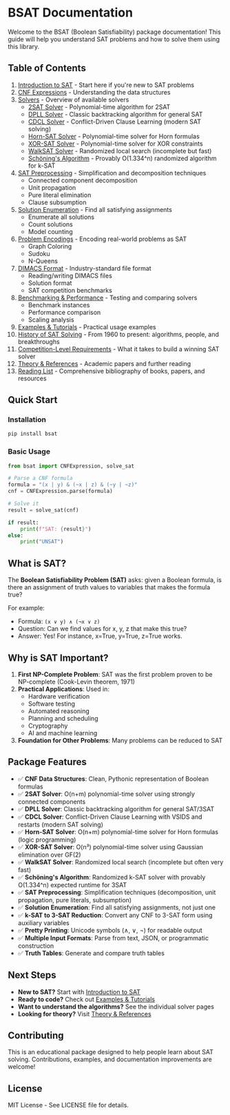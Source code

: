 # BSAT Documentation

Welcome to the BSAT (Boolean Satisfiability) package documentation! This guide will help you understand SAT problems and how to solve them using this library.

## Table of Contents

1. [Introduction to SAT](introduction.md) - Start here if you're new to SAT problems
2. [CNF Expressions](cnf.md) - Understanding the data structures
3. [Solvers](solvers.md) - Overview of available solvers
   - [2SAT Solver](2sat-solver.md) - Polynomial-time algorithm for 2SAT
   - [DPLL Solver](dpll-solver.md) - Classic backtracking algorithm for general SAT
   - [CDCL Solver](cdcl-solver.md) - Conflict-Driven Clause Learning (modern SAT solving)
   - [Horn-SAT Solver](hornsat-solver.md) - Polynomial-time solver for Horn formulas
   - [XOR-SAT Solver](xorsat-solver.md) - Polynomial-time solver for XOR constraints
   - [WalkSAT Solver](walksat-solver.md) - Randomized local search (incomplete but fast)
   - [Schöning's Algorithm](schoening-solver.md) - Provably O(1.334^n) randomized algorithm for k-SAT
4. [SAT Preprocessing](preprocessing.md) - Simplification and decomposition techniques
   - Connected component decomposition
   - Unit propagation
   - Pure literal elimination
   - Clause subsumption
5. [Solution Enumeration](../examples/example_enumerate_solutions.py) - Find all satisfying assignments
   - Enumerate all solutions
   - Count solutions
   - Model counting
6. [Problem Encodings](problem-encodings.md) - Encoding real-world problems as SAT
   - Graph Coloring
   - Sudoku
   - N-Queens
7. [DIMACS Format](dimacs.md) - Industry-standard file format
   - Reading/writing DIMACS files
   - Solution format
   - SAT competition benchmarks
8. [Benchmarking & Performance](benchmarking.md) - Testing and comparing solvers
   - Benchmark instances
   - Performance comparison
   - Scaling analysis
9. [Examples & Tutorials](examples.md) - Practical usage examples
10. [History of SAT Solving](history.md) - From 1960 to present: algorithms, people, and breakthroughs
11. [Competition-Level Requirements](competition_requirements.md) - What it takes to build a winning SAT solver
12. [Theory & References](theory.md) - Academic papers and further reading
13. [Reading List](reading-list.md) - Comprehensive bibliography of books, papers, and resources

## Quick Start

### Installation

```bash
pip install bsat
```

### Basic Usage

```python
from bsat import CNFExpression, solve_sat

# Parse a CNF formula
formula = "(x | y) & (~x | z) & (~y | ~z)"
cnf = CNFExpression.parse(formula)

# Solve it
result = solve_sat(cnf)

if result:
    print(f"SAT: {result}")
else:
    print("UNSAT")
```

## What is SAT?

The **Boolean Satisfiability Problem (SAT)** asks: given a Boolean formula, is there an assignment of truth values to variables that makes the formula true?

For example:
- Formula: `(x ∨ y) ∧ (¬x ∨ z)`
- Question: Can we find values for x, y, z that make this true?
- Answer: Yes! For instance, x=True, y=True, z=True works.

## Why is SAT Important?

1. **First NP-Complete Problem**: SAT was the first problem proven to be NP-complete (Cook-Levin theorem, 1971)
2. **Practical Applications**: Used in:
   - Hardware verification
   - Software testing
   - Automated reasoning
   - Planning and scheduling
   - Cryptography
   - AI and machine learning
3. **Foundation for Other Problems**: Many problems can be reduced to SAT

## Package Features

- ✅ **CNF Data Structures**: Clean, Pythonic representation of Boolean formulas
- ✅ **2SAT Solver**: O(n+m) polynomial-time solver using strongly connected components
- ✅ **DPLL Solver**: Classic backtracking algorithm for general SAT/3SAT
- ✅ **CDCL Solver**: Conflict-Driven Clause Learning with VSIDS and restarts (modern SAT solving)
- ✅ **Horn-SAT Solver**: O(n+m) polynomial-time solver for Horn formulas (logic programming)
- ✅ **XOR-SAT Solver**: O(n³) polynomial-time solver using Gaussian elimination over GF(2)
- ✅ **WalkSAT Solver**: Randomized local search (incomplete but often very fast)
- ✅ **Schöning's Algorithm**: Randomized k-SAT solver with provably O(1.334^n) expected runtime for 3SAT
- ✅ **SAT Preprocessing**: Simplification techniques (decomposition, unit propagation, pure literals, subsumption)
- ✅ **Solution Enumeration**: Find all satisfying assignments, not just one
- ✅ **k-SAT to 3-SAT Reduction**: Convert any CNF to 3-SAT form using auxiliary variables
- ✅ **Pretty Printing**: Unicode symbols (∧, ∨, ¬) for readable output
- ✅ **Multiple Input Formats**: Parse from text, JSON, or programmatic construction
- ✅ **Truth Tables**: Generate and compare truth tables

## Next Steps

- **New to SAT?** Start with [Introduction to SAT](introduction.md)
- **Ready to code?** Check out [Examples & Tutorials](examples.md)
- **Want to understand the algorithms?** See the individual solver pages
- **Looking for theory?** Visit [Theory & References](theory.md)

## Contributing

This is an educational package designed to help people learn about SAT solving. Contributions, examples, and documentation improvements are welcome!

## License

MIT License - See LICENSE file for details.
